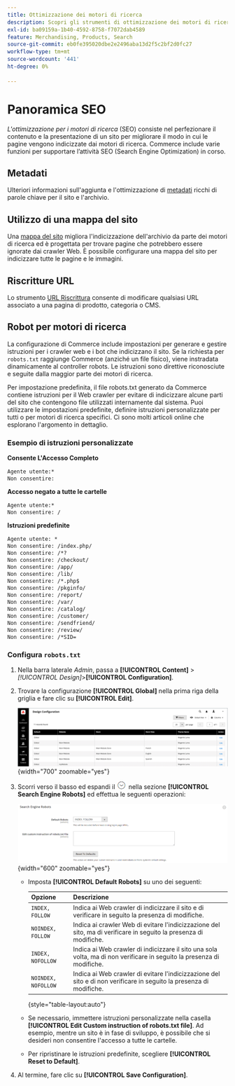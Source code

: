 ```yaml
---
title: Ottimizzazione dei motori di ricerca
description: Scopri gli strumenti di ottimizzazione dei motori di ricerca (SEO) per i siti Commerce e le best practice per una SEO ottimale.
exl-id: ba09159a-1b40-4592-8758-f7072dab4589
feature: Merchandising, Products, Search
source-git-commit: eb0fe395020dbe2e2496aba13d2f5c2bf2d0fc27
workflow-type: tm+mt
source-wordcount: '441'
ht-degree: 0%

---
```


# Panoramica SEO

_L&#39;ottimizzazione per i motori di ricerca_ (SEO) consiste nel perfezionare il contenuto e la presentazione di un sito per migliorare il modo in cui le pagine vengono indicizzate dai motori di ricerca. Commerce include varie funzioni per supportare l’attività SEO (Search Engine Optimization) in corso.

## Metadati

Ulteriori informazioni sull&#39;aggiunta e l&#39;ottimizzazione di [metadati](meta-data.md) ricchi di parole chiave per il sito e l&#39;archivio.

## Utilizzo di una mappa del sito

Una [mappa del sito](sitemap-xml.md) migliora l&#39;indicizzazione dell&#39;archivio da parte dei motori di ricerca ed è progettata per trovare pagine che potrebbero essere ignorate dai crawler Web. È possibile configurare una mappa del sito per indicizzare tutte le pagine e le immagini.

## Riscritture URL

Lo strumento [URL Riscrittura](url-rewrite.md) consente di modificare qualsiasi URL associato a una pagina di prodotto, categoria o CMS.

## Robot per motori di ricerca

La configurazione di Commerce include impostazioni per generare e gestire istruzioni per i crawler web e i bot che indicizzano il sito. Se la richiesta per `robots.txt` raggiunge Commerce (anziché un file fisico), viene instradata dinamicamente al controller robots. Le istruzioni sono direttive riconosciute e seguite dalla maggior parte dei motori di ricerca.

Per impostazione predefinita, il file robots.txt generato da Commerce contiene istruzioni per il Web crawler per evitare di indicizzare alcune parti del sito che contengono file utilizzati internamente dal sistema. Puoi utilizzare le impostazioni predefinite, definire istruzioni personalizzate per tutti o per motori di ricerca specifici. Ci sono molti articoli online che esplorano l&#39;argomento in dettaglio.

### Esempio di istruzioni personalizzate

**Consente L&#39;Accesso Completo**

    Agente utente:*
    Non consentire:

**Accesso negato a tutte le cartelle**

    Agente utente:*
    Non consentire: /

**Istruzioni predefinite**

    Agente utente: *
    Non consentire: /index.php/
    Non consentire: /*?
    Non consentire: /checkout/
    Non consentire: /app/
    Non consentire: /lib/
    Non consentire: /*.php$
    Non consentire: /pkginfo/
    Non consentire: /report/
    Non consentire: /var/
    Non consentire: /catalog/
    Non consentire: /customer/
    Non consentire: /sendfriend/
    Non consentire: /review/
    Non consentire: /*SID=

### Configura `robots.txt`

1. Nella barra laterale _Admin_, passa a **[!UICONTROL Content]** > _[!UICONTROL Design]_>**[!UICONTROL Configuration]**.

1. Trovare la configurazione **[!UICONTROL Global]** nella prima riga della griglia e fare clic su **[!UICONTROL Edit]**.

   ![Configurazione progettazione globale](./assets/design-configuration-grid.png){width="700" zoomable="yes"}

1. Scorri verso il basso ed espandi il ![selettore di espansione](../assets/icon-display-expand.png) nella sezione **[!UICONTROL Search Engine Robots]** ed effettua le seguenti operazioni:

   ![Configurazione progettazione - robot motore di ricerca](./assets/design-configuration-search-engine-robots.png){width="600" zoomable="yes"}

   - Imposta **[!UICONTROL Default Robots]** su uno dei seguenti:

     | Opzione | Descrizione |
     |------|------------|
     | `INDEX, FOLLOW` | Indica ai Web crawler di indicizzare il sito e di verificare in seguito la presenza di modifiche. |
     | `NOINDEX, FOLLOW` | Indica ai crawler Web di evitare l&#39;indicizzazione del sito, ma di verificare in seguito la presenza di modifiche. |
     | `INDEX, NOFOLLOW` | Indica ai Web crawler di indicizzare il sito una sola volta, ma di non verificare in seguito la presenza di modifiche. |
     | `NOINDEX, NOFOLLOW` | Indica ai Web crawler di evitare l&#39;indicizzazione del sito e di non verificare in seguito la presenza di modifiche. |

     {style="table-layout:auto"}

   - Se necessario, immettere istruzioni personalizzate nella casella **[!UICONTROL Edit Custom instruction of robots.txt file]**. Ad esempio, mentre un sito è in fase di sviluppo, è possibile che si desideri non consentire l&#39;accesso a tutte le cartelle.

   - Per ripristinare le istruzioni predefinite, scegliere **[!UICONTROL Reset to Default]**.

1. Al termine, fare clic su **[!UICONTROL Save Configuration]**.
